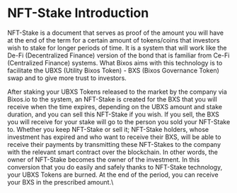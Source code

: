 # NFT-Stake Introduction

NFT-Stake is a document that serves as proof of the amount you will have at the end of the term for a certain amount of tokens/coins that investors wish to stake for longer periods of time. It is a system that will work like the De-Fi (Decentralized Finance) version of the bond that is familiar from Ce-Fi (Centralized Finance) systems. What Bixos aims with this technology is to facilitate the UBXS (Utility Bixos Token) - BXS (Bixos Governance Token) swap and to give more trust to investors.

After staking your UBXS Tokens released to the market by the company via Bixos.io to the system, an NFT-Stake is created for the BXS that you will receive when the time expires, depending on the UBXS amount and stake duration, and you can sell this NFT-Stake if you wish. If you sell, the BXS you will receive for your stake will go to the person you sold your NFT-Stake to. Whether you keep NFT-Stake or sell it; NFT-Stake holders, whose investment has expired and who want to receive their BXS, will be able to receive their payments by transmitting these NFT-Stakes to the company with the relevant smart contract over the blockchain. In other words, the owner of NFT-Stake becomes the owner of the investment. In this conversion that you do easily and safely thanks to NFT-Stake technology, your UBXS Tokens are burned. At the end of the period, you can receive your BXS in the prescribed amount.\
